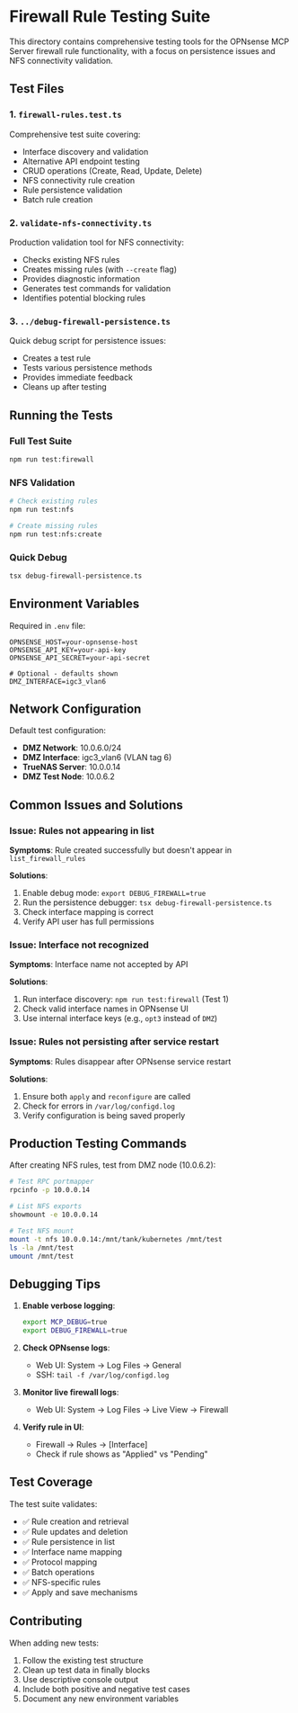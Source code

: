 # Firewall Rule Testing Suite

This directory contains comprehensive testing tools for the OPNsense MCP Server firewall rule functionality, with a focus on persistence issues and NFS connectivity validation.

## Test Files

### 1. `firewall-rules.test.ts`
Comprehensive test suite covering:
- Interface discovery and validation
- Alternative API endpoint testing
- CRUD operations (Create, Read, Update, Delete)
- NFS connectivity rule creation
- Rule persistence validation
- Batch rule creation

### 2. `validate-nfs-connectivity.ts`
Production validation tool for NFS connectivity:
- Checks existing NFS rules
- Creates missing rules (with `--create` flag)
- Provides diagnostic information
- Generates test commands for validation
- Identifies potential blocking rules

### 3. `../debug-firewall-persistence.ts`
Quick debug script for persistence issues:
- Creates a test rule
- Tests various persistence methods
- Provides immediate feedback
- Cleans up after testing

## Running the Tests

### Full Test Suite
```bash
npm run test:firewall
```

### NFS Validation
```bash
# Check existing rules
npm run test:nfs

# Create missing rules
npm run test:nfs:create
```

### Quick Debug
```bash
tsx debug-firewall-persistence.ts
```

## Environment Variables

Required in `.env` file:
```env
OPNSENSE_HOST=your-opnsense-host
OPNSENSE_API_KEY=your-api-key
OPNSENSE_API_SECRET=your-api-secret

# Optional - defaults shown
DMZ_INTERFACE=igc3_vlan6
```

## Network Configuration

Default test configuration:
- **DMZ Network**: 10.0.6.0/24
- **DMZ Interface**: igc3_vlan6 (VLAN tag 6)
- **TrueNAS Server**: 10.0.0.14
- **DMZ Test Node**: 10.0.6.2

## Common Issues and Solutions

### Issue: Rules not appearing in list
**Symptoms**: Rule created successfully but doesn't appear in `list_firewall_rules`

**Solutions**:
1. Enable debug mode: `export DEBUG_FIREWALL=true`
2. Run the persistence debugger: `tsx debug-firewall-persistence.ts`
3. Check interface mapping is correct
4. Verify API user has full permissions

### Issue: Interface not recognized
**Symptoms**: Interface name not accepted by API

**Solutions**:
1. Run interface discovery: `npm run test:firewall` (Test 1)
2. Check valid interface names in OPNsense UI
3. Use internal interface keys (e.g., `opt3` instead of `DMZ`)

### Issue: Rules not persisting after service restart
**Symptoms**: Rules disappear after OPNsense service restart

**Solutions**:
1. Ensure both `apply` and `reconfigure` are called
2. Check for errors in `/var/log/configd.log`
3. Verify configuration is being saved properly

## Production Testing Commands

After creating NFS rules, test from DMZ node (10.0.6.2):

```bash
# Test RPC portmapper
rpcinfo -p 10.0.0.14

# List NFS exports
showmount -e 10.0.0.14

# Test NFS mount
mount -t nfs 10.0.0.14:/mnt/tank/kubernetes /mnt/test
ls -la /mnt/test
umount /mnt/test
```

## Debugging Tips

1. **Enable verbose logging**:
   ```bash
   export MCP_DEBUG=true
   export DEBUG_FIREWALL=true
   ```

2. **Check OPNsense logs**:
   - Web UI: System → Log Files → General
   - SSH: `tail -f /var/log/configd.log`

3. **Monitor live firewall logs**:
   - Web UI: System → Log Files → Live View → Firewall

4. **Verify rule in UI**:
   - Firewall → Rules → [Interface]
   - Check if rule shows as "Applied" vs "Pending"

## Test Coverage

The test suite validates:
- ✅ Rule creation and retrieval
- ✅ Rule updates and deletion
- ✅ Rule persistence in list
- ✅ Interface name mapping
- ✅ Protocol mapping
- ✅ Batch operations
- ✅ NFS-specific rules
- ✅ Apply and save mechanisms

## Contributing

When adding new tests:
1. Follow the existing test structure
2. Clean up test data in finally blocks
3. Use descriptive console output
4. Include both positive and negative test cases
5. Document any new environment variables